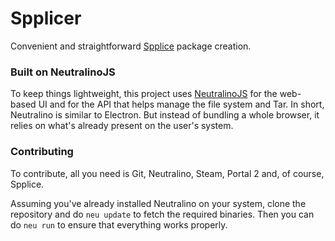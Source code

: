 # Spplicer
Convenient and straightforward [Spplice](https://p2r3.com/spplice/) package creation.

### Built on NeutralinoJS
To keep things lightweight, this project uses [NeutralinoJS](https://neutralino.js.org) for the web-based UI and for the API that helps manage the file system and Tar. In short, Neutralino is similar to Electron. But instead of bundling a whole browser, it relies on what's already present on the user's system.

### Contributing
To contribute, all you need is Git, Neutralino, Steam, Portal 2 and, of course, Spplice.

Assuming you've already installed Neutralino on your system, clone the repository and do `neu update` to fetch the required binaries. Then you can do `neu run` to ensure that everything works properly.
